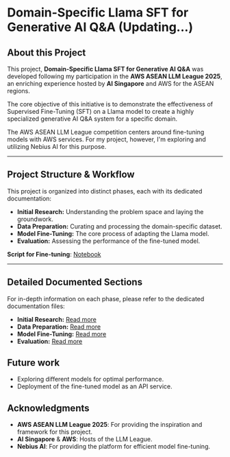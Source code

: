 # Domain-Specific Llama SFT for Generative AI Q&A (Updating...)

## About this Project
This project, **Domain-Specific Llama SFT for Generative AI Q&A** was developed following my participation in the **AWS ASEAN LLM League 2025**, an enriching experience hosted by **AI Singapore** and AWS for the ASEAN regions.

The core objective of this initiative is to demonstrate the effectiveness of Supervised Fine-Tuning (SFT) on a Llama model to create a highly specialized generative AI Q&A system for a specific domain.

The AWS ASEAN LLM League competition centers around fine-tuning models with AWS services. For my project, however, I'm exploring and utilizing Nebius AI for this purpose.

---

## Project Structure & Workflow
This project is organized into distinct phases, each with its dedicated documentation:

* **Initial Research:** Understanding the problem space and laying the groundwork.
* **Data Preparation:** Curating and processing the domain-specific dataset.
* **Model Fine-Tuning:** The core process of adapting the Llama model.
* **Evaluation:** Assessing the performance of the fine-tuned model.

**Script for Fine-tuning**: [Notebook](./SFT_notebook.ipynb)

---

## Detailed Documented Sections
For in-depth information on each phase, please refer to the dedicated documentation files:

* **Initial Research:** [Read more](./research/initial_research.md)
* **Data Preparation:** [Read more](./data_prep/data_preparation.md)
* **Model Fine-Tuning:** [Read more](./model_ft/model_fine_tuning.md)
* **Evaluation:** [Read more](./eval/evaluation.md)

## Future work
- Exploring different models for optimal performance.
- Deployment of the fine-tuned model as an API service.

## Acknowledgments
- **AWS ASEAN LLM League 2025**: For providing the inspiration and framework for this project.
- **AI Singapore** & **AWS**: Hosts of the LLM League.
- **Nebius AI**: For providing the platform for efficient model fine-tuning.